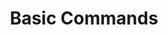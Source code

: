 ---
title: Basic Commands
redirect_from:
 - /learn/docs/command-line-tools/basic-commands/
 - /learn/resources/command-line-tools/basic-commands/
redirect_to: http://lime.software/docs/command-line-tools/basic-commands/
---